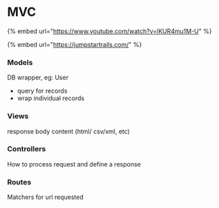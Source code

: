# MVC

{% embed url="https://www.youtube.com/watch?v=lKUR4mu1M-U" %}

{% embed url="https://jumpstartrails.com/" %}

### Models

DB wrapper, eg: User

* query for records
* wrap individual records

### Views

response body content \(html/ csv/xml, etc\)

### Controllers

How to process request and define a response

### Routes

Matchers for url requested

